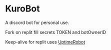 # KuroBot
A discord bot for personal use.

Fork on replit
fill secrets TOKEN and botOwnerID

Keep-alive for replit uses [UptimeRobot](https://uptimerobot.com/)